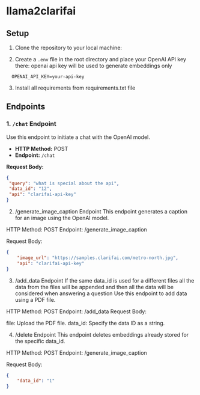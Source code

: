 # llama2clarifai


## Setup

1. Clone the repository to your local machine:


2. Create a `.env` file in the root directory and place your OpenAI API key there:
   openai api key will be used to generate embeddings only
```
  OPENAI_API_KEY=your-api-key
```

3. Install all requirements from requirements.txt file


## Endpoints

### 1. `/chat` Endpoint

Use this endpoint to initiate a chat with the OpenAI model.

- **HTTP Method:** POST
- **Endpoint:** `/chat`

**Request Body:**
```json
{
 "query": "what is special about the api",
 "data_id": "12",
 "api": "clarifai-api-key"
}
```


2. /generate_image_caption Endpoint
This endpoint generates a caption for an image using the OpenAI model.

HTTP Method: POST
Endpoint: /generate_image_caption

Request Body:
```json
{
    "image_url": "https://samples.clarifai.com/metro-north.jpg",
    "api": "clarifai-api-key"
}
```

3. /add_data Endpoint
If the same data_id is used for a different files all the data from the files will be appended and then all the data will be considered when answering a question
Use this endpoint to add data using a PDF file.

HTTP Method: POST
Endpoint: /add_data
Request Body:

file: Upload the PDF file.
data_id: Specify the data ID as a string.

4. /delete Endpoint
This endpoint deletes embeddings already stored for the specific data_id.

HTTP Method: POST
Endpoint: /generate_image_caption

Request Body:
```json
{
    "data_id": "1"
}
```
